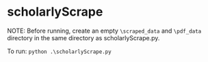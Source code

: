 # scholarlyScrape

NOTE: Before running, create an empty `\scraped_data` and `\pdf_data` directory in the same directory as scholarlyScrape.py.

To run: `python .\scholarlyScrape.py`
